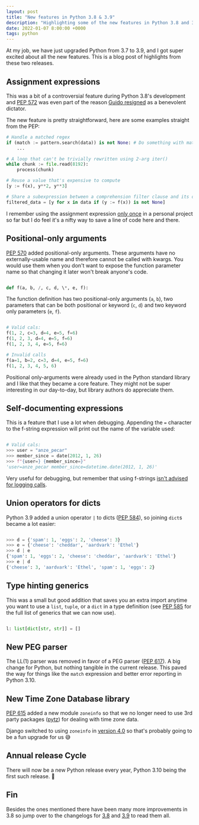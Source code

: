 ```yaml
---
layout: post
title: "New features in Python 3.8 & 3.9"
description: "Highlighting some of the new features in Python 3.8 and 3.9."
date: 2022-01-07 8:00:00 +0000
tags: python
---
```


At my job, we have just upgraded Python from 3.7 to 3.9, and I got super excited about all the new features. This is a blog post of highlights from these two releases.

## Assignment expressions

This was a bit of a controversial feature during Python 3.8's development and <a href="https://www.python.org/dev/peps/pep-0572/">PEP 572</a> was even part of the reason <a href="https://lwn.net/Articles/759654/">Guido resigned</a> as a benevolent dictator.

The new feature is pretty straightforward, here are some examples straight from the PEP:

<!-- prettier-ignore-start -->
```python
# Handle a matched regex
if (match := pattern.search(data)) is not None: # Do something with match
    ...

# A loop that can't be trivially rewritten using 2-arg iter()
while chunk := file.read(8192):
    process(chunk)

# Reuse a value that's expensive to compute
[y := f(x), y**2, y**3]

# Share a subexpression between a comprehension filter clause and its output
filtered_data = [y for x in data if (y := f(x)) is not None]
```
<!-- prettier-ignore-end -->

I remember using the assignment expression <a href="https://github.com/anze3db/botko/blob/b41f5abf7d532a97bc64a01ed016d2f1c6a74bd4/app_test.py#L20">only once</a> in a personal project so far but I do feel it's a nifty way to save a line of code here and there.

## Positional-only arguments

<a href="https://www.python.org/dev/peps/pep-0570/">PEP 570</a> added positional-only arguments. These arguments have no externally-usable name and therefore cannot be called with kwargs. You would use them when you don't want to expose the function parameter name so that changing it later won't break anyone's code.

```python

def f(a, b, /, c, d, \*, e, f):

```

The function definition has two positional-only arguments (`a`, `b`), two parameters that can be both positional or keyword (`c`, `d`) and two keyword only parameters (`e`, `f`).

<!-- prettier-ignore-start -->
```python

# Valid cals:
f(1, 2, c=3, d=4, e=5, f=6)
f(1, 2, 3, d=4, e=5, f=6)
f(1, 2, 3, 4, e=5, f=6)

# Invalid calls
f(a=1, b=2, c=3, d=4, e=5, f=6)
f(1, 2, 3, 4, 5, 6)

```
<!-- prettier-ignore-end -->

Positional only-arguments were already used in the Python standard library and I like that they became a core feature. They might not be super interesting in our day-to-day, but library authors do appreciate them.

## Self-documenting expressions

This is a feature that I use a lot when debugging. Appending the `=` character to the f-string expression will print out the name of the variable used:

<!-- prettier-ignore-start -->
```python

# Valid cals:
>>> user = "anze_pecar"
>>> member_since = date(2012, 1, 26)
>>> f"{user=} {member_since=}"
'user=anze_pecar member_since=datetime.date(2012, 1, 26)'

```
<!-- prettier-ignore-end -->

Very useful for debugging, but remember that using f-strings <a href="https://okomestudio.net/biboroku/2020/04/on-lazy-logging-evaluation/">isn't advised for logging calls</a>.

## Union operators for dicts

Python 3.9 added a union operator `|` to dicts (<a href="https://www.python.org/dev/peps/pep-0584/">PEP 584</a>), so joining `dict`s became a lot easier:

<!-- prettier-ignore-start -->
```python

>>> d = {'spam': 1, 'eggs': 2, 'cheese': 3}
>>> e = {'cheese': 'cheddar', 'aardvark': 'Ethel'}
>>> d | e
{'spam': 1, 'eggs': 2, 'cheese': 'cheddar', 'aardvark': 'Ethel'}
>>> e | d
{'cheese': 3, 'aardvark': 'Ethel', 'spam': 1, 'eggs': 2}

```
<!-- prettier-ignore-end -->

## Type hinting generics

This was a small but good addition that saves you an extra import anytime you want to use a `list`, `tuple`, or a `dict` in a type definition (see <a href="https://www.python.org/dev/peps/pep-0585/">PEP 585</a> for the full list of generics that we can now use).

<!-- prettier-ignore-start -->
```python

l: list[dict[str, str]] = []

```
<!-- prettier-ignore-end -->

## New PEG parser

The LL(1) parser was removed in favor of a PEG parser (<a href="https://www.python.org/dev/peps/pep-0617/">PEP 617</a>). A big change for Python, but nothing tangible in the current release. This paved the way for things like the `match` expression and better error reporting in Python 3.10.

## New Time Zone Database library

<a href="https://www.python.org/dev/peps/pep-0615/">PEP 615</a> added a new module `zoneinfo` so that we no longer need to use 3rd party packages (<a href="https://pypi.org/project/pytz/">pytz</a>) for dealing with time zone data.

Django switched to using `zoneinfo` in <a href="https://docs.djangoproject.com/en/4.0/releases/4.0/#zoneinfo-default-timezone-implementation">version 4.0</a> so that's probably going to be a fun upgrade for us 😅

## Annual release Cycle

There will now be a new Python release every year, Python 3.10 being the first such release. 🎉

## Fin

Besides the ones mentioned there have been many more improvements in 3.8 so jump over to the changelogs for <a href="https://docs.python.org/3/whatsnew/3.8.html">3.8</a> and <a href="https://docs.python.org/3/whatsnew/3.9.html">3.9</a> to read them all.
